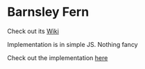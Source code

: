 # Barnsley Fern

Check out its [Wiki](https://en.wikipedia.org/wiki/Barnsley_fern)

Implementation is in simple JS. Nothing fancy

Check out the implementation [here](https://codepen.io/KayD33/full/VBpRwx/)
